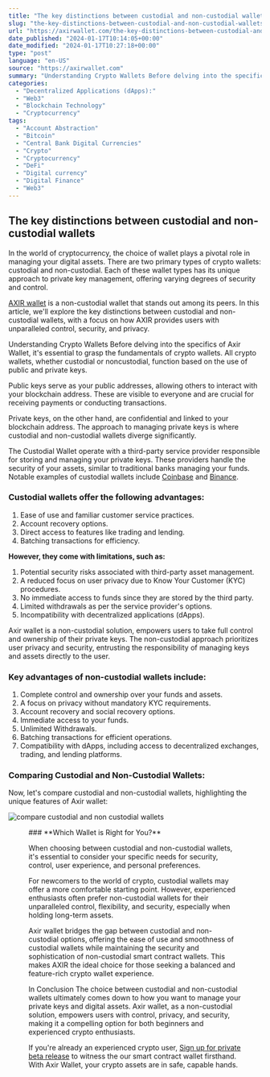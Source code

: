 ```yaml
---
title: "The key distinctions between custodial and non-custodial wallets"
slug: "the-key-distinctions-between-custodial-and-non-custodial-wallets"
url: "https://axirwallet.com/the-key-distinctions-between-custodial-and-non-custodial-wallets/"
date_published: "2024-01-17T10:14:05+00:00"
date_modified: "2024-01-17T10:27:18+00:00"
type: "post"
language: "en-US"
source: "https://axirwallet.com"
summary: "Understanding Crypto Wallets Before delving into the specifics of Axir Wallet, it's essential to grasp the fundamentals of crypto wallets."
categories:
  - "Decentralized Applications (dApps):"
  - "Web3"
  - "Blockchain Technology"
  - "Cryptocurrency"
tags:
  - "Account Abstraction"
  - "Bitcoin"
  - "Central Bank Digital Currencies"
  - "Crypto"
  - "Cryptocurrency"
  - "DeFi"
  - "Digital currency"
  - "Digital Finance"
  - "Web3"
---
```


The key distinctions between custodial and non-custodial wallets
----------------------------------------------------------------

In the world of cryptocurrency, the choice of wallet plays a pivotal role in managing your digital assets. There are two primary types of crypto wallets: custodial and non-custodial. Each of these wallet types has its unique approach to private key management, offering varying degrees of security and control.

[AXIR wallet](https://axirwallet.com/) is a non-custodial wallet that stands out among its peers. In this article, we'll explore the key distinctions between custodial and non-custodial wallets, with a focus on how AXIR provides users with unparalleled control, security, and privacy.

Understanding Crypto Wallets Before delving into the specifics of Axir Wallet, it's essential to grasp the fundamentals of crypto wallets. All crypto wallets, whether custodial or noncustodial, function based on the use of public and private keys.

Public keys serve as your public addresses, allowing others to interact with your blockchain address. These are visible to everyone and are crucial for receiving payments or conducting transactions.

Private keys, on the other hand, are confidential and linked to your blockchain address. The approach to managing private keys is where custodial and non-custodial wallets diverge significantly.

The Custodial Wallet operate with a third-party service provider responsible for storing and managing your private keys. These providers handle the security of your assets, similar to traditional banks managing your funds. Notable examples of custodial wallets include [Coinbase](https://www.coinbase.com/) and [Binance](https://www.binance.com).

### **Custodial wallets offer the following advantages:**

1. Ease of use and familiar customer service practices.
2. Account recovery options.
3. Direct access to features like trading and lending.
4. Batching transactions for efficiency.

**However, they come with limitations, such as:**

1. Potential security risks associated with third-party asset management.
2. A reduced focus on user privacy due to Know Your Customer (KYC) procedures.
3. No immediate access to funds since they are stored by the third party.
4. Limited withdrawals as per the service provider's options.
5. Incompatibility with decentralized applications (dApps).

Axir wallet is a non-custodial solution, empowers users to take full control and ownership of their private keys. The non-custodial approach prioritizes user privacy and security, entrusting the responsibility of managing keys and assets directly to the user.

### **Key advantages of non-custodial wallets include:**

1. Complete control and ownership over your funds and assets.
2. A focus on privacy without mandatory KYC requirements.
3. Account recovery and social recovery options.
4. Immediate access to your funds.
5. Unlimited Withdrawals.
6. Batching transactions for efficient operations.
7. Compatibility with dApps, including access to decentralized exchanges, trading, and lending platforms.

### **Comparing Custodial and Non-Custodial Wallets:** 

Now, let's compare custodial and non-custodial wallets, highlighting the unique features of Axir wallet:

![compare custodial and non custodial wallets ](https://axirwallet.com/wp-content/uploads/BLOG-1.png)

<figure>### **Which Wallet is Right for You?**

When choosing between custodial and non-custodial wallets, it's essential to consider your specific needs for security, control, user experience, and personal preferences.

For newcomers to the world of crypto, custodial wallets may offer a more comfortable starting point. However, experienced enthusiasts often prefer non-custodial wallets for their unparalleled control, flexibility, and security, especially when holding long-term assets.

Axir wallet bridges the gap between custodial and non-custodial options, offering the ease of use and smoothness of custodial wallets while maintaining the security and sophistication of non-custodial smart contract wallets. This makes AXIR the ideal choice for those seeking a balanced and feature-rich crypto wallet experience.

In Conclusion The choice between custodial and non-custodial wallets ultimately comes down to how you want to manage your private keys and digital assets. Axir wallet, as a non-custodial solution, empowers users with control, privacy, and security, making it a compelling option for both beginners and experienced crypto enthusiasts.

If you're already an experienced crypto user, [Sign up for private beta release](https://axirwallet.com/beta-signup "https://axirwallet.com/beta-signup") to witness the our smart contract wallet firsthand. With Axir Wallet, your crypto assets are in safe, capable hands.

</figure>